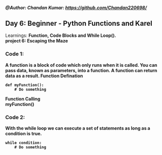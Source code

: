 ##### @Author: Chandan Kumar: https://github.com/Chandan220698/

## Day 6: Beginner - Python Functions and Karel
Learnings: <b>Function, Code Blocks and While Loop()<b>.<br>
project 6: Escaping the Maze

### Code 1:
A function is a block of code which only runs when it is called.
You can pass data, known as parameters, into a function. A function can return data as a result.
<b>Function Defination<b><br>
```
def myFunction():
    # Do something
```
<b>Function Calling<b><br>
myFunction()

### Code 2:
With the while loop we can execute a set of statements as long as a condition is true.
```
while condition:
    # Do something
```